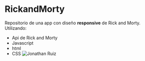 # RickandMorty
Repositorio de una app con diseño **responsive** de Rick and Morty.
Utilizando:
* Api de Rick and Morty
* Javascript
* html
* CSS
![Jonathan Ruiz](https://repository-images.githubusercontent.com/277415701/54c2d400-bfbd-11ea-8952-9e15d23465dd)
